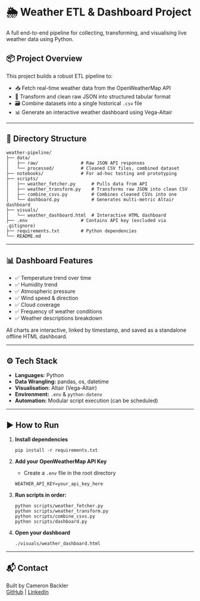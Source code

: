 
# 🌦️ Weather ETL & Dashboard Project

A full end-to-end pipeline for collecting, transforming, and visualising live weather data using Python.

## 📦 Project Overview

This project builds a robust ETL pipeline to:
- 📥 Fetch real-time weather data from the OpenWeatherMap API
- 🧹 Transform and clean raw JSON into structured tabular format
- 🗃️ Combine datasets into a single historical `.csv` file
- 📊 Generate an interactive weather dashboard using Vega-Altair

---

## 📁 Directory Structure

```
weather-pipeline/
├── data/
│   ├── raw/                # Raw JSON API responses
│   └── processed/          # Cleaned CSV files, combined dataset
├── notebooks/              # For ad-hoc testing and prototyping
├── scripts/
│   ├── weather_fetcher.py      # Pulls data from API
│   ├── weather_transform.py    # Transforms raw JSON into clean CSV
│   ├── combine_csvs.py         # Combines cleaned CSVs into one
│   └── dashboard.py            # Generates multi-metric Altair dashboard
├── visuals/
│   └── weather_dashboard.html  # Interactive HTML dashboard
├── .env                    # Contains API key (excluded via .gitignore)
├── requirements.txt        # Python dependencies
└── README.md
```

---

## 📊 Dashboard Features

- ✅ Temperature trend over time  
- ✅ Humidity trend  
- ✅ Atmospheric pressure  
- ✅ Wind speed & direction  
- ✅ Cloud coverage  
- ✅ Frequency of weather conditions  
- ✅ Weather descriptions breakdown  

All charts are interactive, linked by timestamp, and saved as a standalone offline HTML dashboard.

---

## ⚙️ Tech Stack

- **Languages:** Python
- **Data Wrangling:** pandas, os, datetime
- **Visualisation:** Altair (Vega-Altair)
- **Environment:** `.env` & `python-dotenv`
- **Automation:** Modular script execution (can be scheduled)

---

## ▶️ How to Run

1. **Install dependencies**
   ```
   pip install -r requirements.txt
   ```

2. **Add your OpenWeatherMap API Key**
   - Create a `.env` file in the root directory
   ```
   WEATHER_API_KEY=your_api_key_here
   ```

3. **Run scripts in order:**
   ```
   python scripts/weather_fetcher.py
   python scripts/weather_transform.py
   python scripts/combine_csvs.py
   python scripts/dashboard.py
   ```

4. **Open your dashboard**
   ```
   ./visuals/weather_dashboard.html
   ```

---


## 📬 Contact

Built by Cameron Backler  
[GitHub](https://github.com/cqmeronn) | [LinkedIn](https://www.linkedin.com/in/cameron-backler/)
